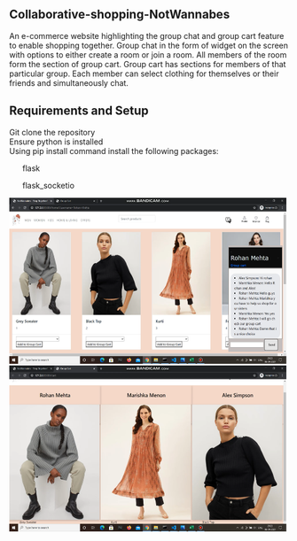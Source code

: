## Collaborative-shopping-NotWannabes
An e-commerce website highlighting the group chat and group cart feature to enable shopping together.
Group chat in the form of widget on the screen with options to either create a room or join a room. All members of the room form the section of group cart.
Group cart has sections for members of that particular group.
Each member can select clothing for themselves or their friends and simultaneously chat.
## Requirements and Setup
Git clone the repository<br>
Ensure python is installed<br>
Using pip install command install the following packages:<br>
<ul>flask</ul>
<ul>flask_socketio</ul>


<img class="a" src="/static/group chat.png" height="300" width="500"> 
<img class="a" src="/static/cart.png" height="300" width="500">
